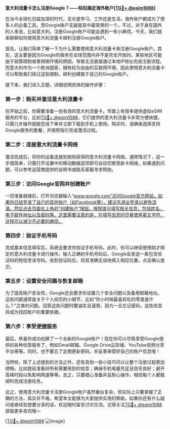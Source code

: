 **意大利流量卡怎么注册Google？——轻松搞定海外账户[[TG💪+ @esim1088](https://t.me/s/esim1088)]**

在当今全球化日益加深的时代，无论是学习、工作还是生活，海外账户都成为了很多人的必备工具。而Google账户无疑是其中最常用的一个。不过，对于身在国外的人来说，比如意大利，注册Google账户可能会遇到一些小麻烦。今天，我们就来聊聊如何使用意大利流量卡顺利注册Google账户。

首先，让我们简单了解一下为什么需要使用意大利流量卡来注册Google账户。其实，这主要是因为Google的服务在全球范围内并不是完全开放的。某些地区可能由于政策限制或者网络环境的原因，导致无法直接通过本地IP地址完成注册流程。而意大利作为一个欧洲国家，拥有较为自由的互联网环境，因此使用意大利流量卡可以帮助我们绕过这些限制，顺利创建属于自己的Google账户。

接下来，我们进入正题，详细说明具体的操作步骤：

### 第一步：购买并激活意大利流量卡

在开始之前，你需要准备一张有效的意大利流量卡。市面上有很多提供虚拟eSIM服务的平台，比如[TG💪+ @esim1088](https://t.me/s/esim1088)，它们提供的意大利流量卡非常方便快捷。只需几步操作就能在线下单并立即下载到手机上使用。购买时，请确保选择支持Google服务的套餐，并按照指引完成激活过程。

### 第二步：连接意大利流量卡网络

激活完成后，将你的设备连接到刚刚获得的意大利流量卡网络。通常情况下，这一步很简单，只需打开设置中的移动数据选项即可自动切换至新卡网络。如果遇到问题，可以参考运营商提供的说明书或联系客服寻求帮助。

### 第三步：访问Google官网并创建账户

一切准备就绪后，打开浏览器输入“www.google.com”访问Google官方网站。如果你已经登录了自己的其他账户（如Facebook等），建议先退出登录以避免混淆。然后点击页面右上角的“创建账户”按钮，按照提示填写相关信息，包括姓名、电子邮件地址以及密码等。这里需要注意的是，在填写信息时尽量使用英文字符，这样可以减少不必要的麻烦。

### 第四步：验证手机号码

完成基本信息填写后，系统会要求你验证手机号码。此时，你可以继续使用刚才绑定的意大利流量卡进行操作。输入正确的手机号码后，Google会发送一条包含验证码的短信至该号码。收到验证码后，将其准确无误地填入相应位置，点击确认提交。

### 第五步：设置安全问题与恢复邮箱

为了提高账户安全性，Google还会要求你设置几个安全问题以及备用邮箱地址。这些问题通常是关于个人经历的小细节，比如“你小时候最喜欢吃的零食是什么？”之类的问题。回答这些问题时要诚实且谨慎，因为一旦忘记密码，这些信息将成为找回账户的重要依据。

### 第六步：享受便捷服务

最后，恭喜你成功创建了一个全新的Google账户！现在你可以尽情享受Google提供的各种优质服务了，例如Gmail邮箱、Google Drive云存储、YouTube视频分享平台等等。同时，也不要忘了定期更新密码，并妥善保管好自己的账户信息哦！

当然啦，除了上述提到的方法之外，还有其他一些小技巧可以让整个注册过程更加顺畅。比如提前准备好所有需要用到的信息；确保手机电量充足且信号良好；避开高峰时段以免影响网速等等。总之，只要细心准备并且耐心操作，相信每个人都能顺利完成注册任务。

总之，使用意大利流量卡注册Google账户虽然看似复杂，但实际上只要掌握了正确的方法，其实并不难。希望本文能够为大家提供实用的帮助。如果你还有什么疑问或者经验想要分享的话，欢迎随时留言讨论交流。记得关注[TG💪+ @esim1088](https://t.me/s/esim1088)获取更多资讯哦～

[[TG💪+ @esim1088](https://t.me/s/esim1088) ![Image](https://i.postimg.cc/4NQfJmqS/Snipaste-2025-05-13-00-14-12.png)]